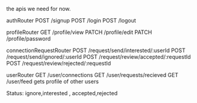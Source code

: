 the apis we need for now.

authRouter
POST /signup
POST /login
POST /logout

profileRouter
GET /profile/view
PATCH /profile/edit
PATCH /profile/password

connectionRequestRouter
POST /request/send/interested/:userId
POST /request/send/ignored/:userId
POST /request/review/accepted/:requestId
POST /request/review/rejected/:requestId

userRouter
GET /user/connections
GET /user/requests/recieved
GET /user/feed                                gets profile of other users

Status: ignore,interested ,  accepted,rejected
